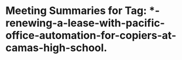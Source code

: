 # Meeting Summaries for Tag: *-**renewing-a-lease-with-pacific-office-automation-for-copiers-at-camas-high-school.**

